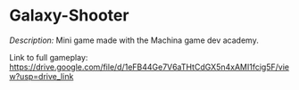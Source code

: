 # Galaxy-Shooter

<i>Description:</i>
Mini game made with the Machina game dev academy. 

Link to full gameplay: https://drive.google.com/file/d/1eFB44Ge7V6aTHtCdGX5n4xAMI1fcig5F/view?usp=drive_link
